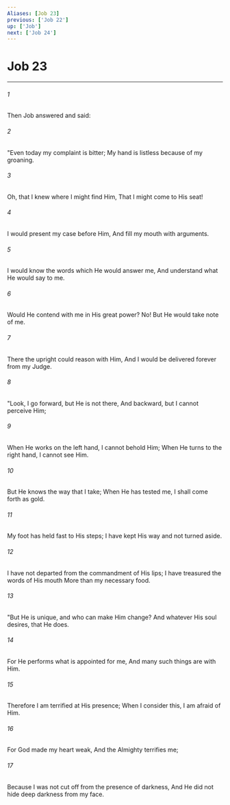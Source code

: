 ```yaml
---
Aliases: [Job 23]
previous: ['Job 22']
up: ['Job']
next: ['Job 24']
---
```

# Job 23

***


###### 1 
Then Job answered and said: 

###### 2 
"Even today my complaint is bitter; My hand is listless because of my groaning. 

###### 3 
Oh, that I knew where I might find Him, That I might come to His seat! 

###### 4 
I would present my case before Him, And fill my mouth with arguments. 

###### 5 
I would know the words which He would answer me, And understand what He would say to me. 

###### 6 
Would He contend with me in His great power? No! But He would take note of me. 

###### 7 
There the upright could reason with Him, And I would be delivered forever from my Judge. 

###### 8 
"Look, I go forward, but He is not there, And backward, but I cannot perceive Him; 

###### 9 
When He works on the left hand, I cannot behold Him; When He turns to the right hand, I cannot see Him. 

###### 10 
But He knows the way that I take; When He has tested me, I shall come forth as gold. 

###### 11 
My foot has held fast to His steps; I have kept His way and not turned aside. 

###### 12 
I have not departed from the commandment of His lips; I have treasured the words of His mouth More than my necessary food. 

###### 13 
"But He is unique, and who can make Him change? And whatever His soul desires, that He does. 

###### 14 
For He performs what is appointed for me, And many such things are with Him. 

###### 15 
Therefore I am terrified at His presence; When I consider this, I am afraid of Him. 

###### 16 
For God made my heart weak, And the Almighty terrifies me; 

###### 17 
Because I was not cut off from the presence of darkness, And He did not hide deep darkness from my face.
